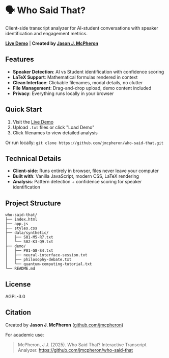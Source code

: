 # 🗣️ Who Said That?

Client-side transcript analyzer for AI-student conversations with speaker identification and engagement metrics.

**[Live Demo](https://jmcpheron.github.io/who-said-that)** | **Created by [Jason J. McPheron](https://github.com/jmcpheron)**

## Features

- **Speaker Detection**: AI vs Student identification with confidence scoring
- **LaTeX Support**: Mathematical formulas rendered in context  
- **Clean Interface**: Clickable filenames, modal details, no clutter
- **File Management**: Drag-and-drop upload, demo content included
- **Privacy**: Everything runs locally in your browser

## Quick Start

1. Visit the [Live Demo](https://jmcpheron.github.io/who-said-that)
2. Upload `.txt` files or click "Load Demo"  
3. Click filenames to view detailed analysis

Or run locally: `git clone https://github.com/jmcpheron/who-said-that.git`

## Technical Details

- **Client-side**: Runs entirely in browser, files never leave your computer
- **Built with**: Vanilla JavaScript, modern CSS, LaTeX rendering
- **Analysis**: Pattern detection + confidence scoring for speaker identification

## Project Structure

```
who-said-that/
├── index.html
├── app.js
├── styles.css
├── data/synthetic/
│   ├── S01-M5-R7.txt
│   └── S02-K3-Q9.txt
├── demo/
│   ├── P01-G8-S4.txt
│   ├── neural-interface-session.txt
│   ├── philosophy-debate.txt
│   └── quantum-computing-tutorial.txt
└── README.md
```

## License

AGPL-3.0

## Citation

Created by **Jason J. McPheron** ([github.com/jmcpheron](https://github.com/jmcpheron))

For academic use:
> McPheron, J.J. (2025). Who Said That? Interactive Transcript Analyzer. https://github.com/jmcpheron/who-said-that
